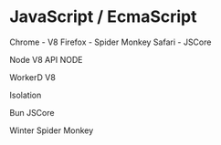 # JavaScript / EcmaScript

Chrome - V8
Firefox - Spider Monkey
Safari - JSCore

Node
V8
API NODE

WorkerD
V8

Isolation

Bun
JSCore

Winter
Spider Monkey
